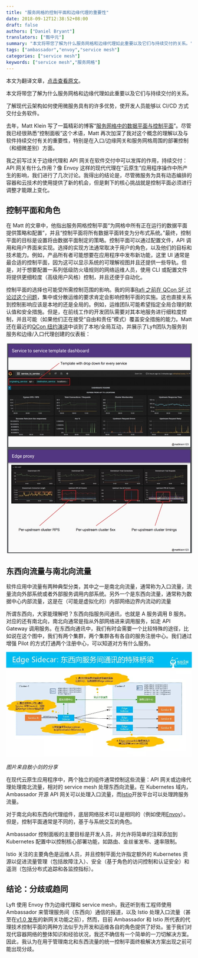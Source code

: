 ```yaml
---
title: "服务网格的控制平面和边缘代理的重要性"
date: 2018-09-12T12:38:52+08:00
draft: false
authors: ["Daniel Bryant"]
translators: ["甄中元"]
summary: "本文将带您了解为什么服务网格和边缘代理如此重要以及它们与持续交付的关系。"
tags: ["ambassador","envoy","service mesh"]
categories: ["service mesh"]
keywords: ["service mesh","服务网格"]
---
```


本文为翻译文章，[点击查看原文](https://dzone.com/articles/the-importance-of-control-planes-with-service-mesh)。

本文将带您了解为什么服务网格和边缘代理如此重要以及它们与持续交付的关系。

了解现代云架构如何使用微服务具有的许多优势，使开发人员能够以 CI/CD 方式交付业务软件。

去年，Matt Klein 写了一篇精彩的博客“[服务网格中的数据平面与控制平面](https://blog.envoyproxy.io/service-mesh-data-plane-vs-control-plane-2774e720f7fc)”。尽管我已经很熟悉“控制面板”这个术语，Matt 再次加深了我对这个概念的理解以及与软件持续交付有关的重要性，特别是在入口/边缘网关和服务网格周围的部署控制（和细微差别）方面。

我之前写过关于边缘代理和 API 网关在软件交付中可以发挥的作用，持续交付：API 网关有什么作用？像 Envoy 这样的现代代理在“云原生”应用程序操作中所产生的影响，我们进行了几次讨论。我得出的结论是，尽管微服务为具有动态编排的容器和云技术的使用提供了新的机会，但是剩下的核心挑战就是控制平面必须进行调整才能跟上变化。

## 控制平面和角色

在 Matt 的文章中，他指出服务网格控制平面“为网格中所有正在运行的数据平面提供策略和配置”，并且“控制平面将所有数据平面转变为分布式系统。”最终，控制平面的目标是设置将由数据平面制定的策略。控制平面可以通过配置文件，API 调用和用户界面来实现。选择的实现方法通常取决于用户的角色，以及他们的目标和技术能力。例如，产品所有者可能想要在应用程序中发布新功能，这里 UI 通常是最合适的控制平面，因为这可以显示系统的可理解视图并且还提供一些导轨。但是，对于想要配置一系列低级防火墙规则的网络运维人员，使用 CLI 或配置文件将提供更细粒度（高级用户风格）控制，并且还便于自动化。

控制平面的选择也可能受所需控制范围的影响。我的同事[Rafi 之前在 QCon SF 讨论过这个问题](https://www.infoq.com/news/2017/11/service-oriented-development)，集中或分散运维的要求肯定会影响控制平面的实施。这也直接关系到控制影响应该是本地的还是全局的。例如，运维团队可能希望指定全局合理的默认值和安全措施。但是，在前线工作的开发团队需要对其本地服务进行细粒度控制，并且可能（如果他们正在接受“自由和责任”模式）覆盖安全措施的能力。Matt 还在最近的[QCon 纽约演讲](https://www.infoq.com/news/2018/07/qcon-klein-service-mesh)中谈到了本地/全局互动，并展示了Lyft团队为服务到服务和边缘/入口代理创建的仪表板：

![](006tNbRwgy1fv6sw7u1sxj30m80p577s.jpg) 

## 东西向流量与南北向流量

软件应用中流量有两种典型分类，其中之一是南北向流量，通常称为入口流量，流量流向外部系统或者外部服务调用内部系统。另外一个是东西向流量，通常称为数据中心内部流量，这是在（可能是虚拟化的）内部网络边界内流动的流量

所谓东西向，大家能理解吧？东西向指服务间通讯，也就是 A 服务调用 B 服务。对应的还有南北向，南北向通常是指从外部网络进来调用服务，如走 API Gateway 调用服务。在东西向通讯中，我们有时会需要一个比较特殊的途径，比如说在这个图中，我们有两个集群，两个集群各有各自的服务注册中心。我们通过增强 Pilot 的方式打通两个注册中心，可以知道对方有什么服务。

![](00704eQkgy1fsy0kakg35j30qo0f0dpi.jpg)

_图片来自敖小剑的分享_

在现代云原生应用程序中，两个独立的组件通常控制这些流量：API 网关或边缘代理处理南北流量，相对的 service mesh 处理东西向流量。在 Kubernetes 域内，Ambassador 开源 API 网关可以处理入口流量，而[Istio](https://istio.io/)开放平台可以处理跨服务流量。

对于南北向和东西向代理组件，底层网络技术可以是相同的（例如使用[Envoy](https://www.envoyproxy.io/)）。但是，控制平面通常是不同的，基于与系统交互的角色。

Ambassador 控制面板的主要目标是开发人员，并允许将简单的注释添加到 Kubernetes 配置中以控制核心部署功能，如路由、金丝雀发布、速率限制。

Istio 关注的主要角色是运维人员，并且控制平面允许指定额外的 Kubernetes 资源以促进流量管理（包括故障注入）、安全（基于角色的访问控制和认证安全）和遥测（包括分布式追踪和各监控指标）。

## 结论：分歧或趋同

Lyft 使用 Envoy 作为边缘代理和 service mesh，我还听到有工程师使用 Ambassador 来管理服务间（东西向）通信的报道，以及 Istio 处理入口流量（甚至在[v1.0 发布](https://www.infoq.com/news/2018/08/istio-1.0-service-mesh)的新网关功能之前），然而，目前 Ambassador 和 Istio 所代表的代理技术控制平面的两种方法似乎为开发和运维各自的角色提供了好处。鉴于我们对现代容器网络的整体知识和经验状况，我还不确信有一个简单的一刀切解决方案。因此，我认为在用于管理南北和东西流量的统一控制平面终极解决方案出现之前可能出现分歧。
